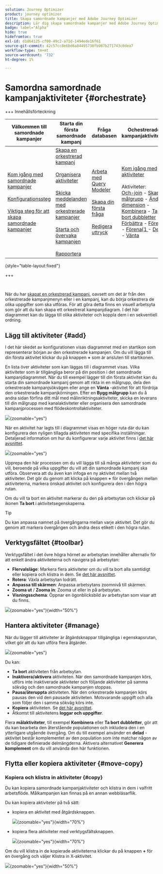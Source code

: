 ```yaml
---
solution: Journey Optimizer
product: journey optimizer
title: Skapa samordnade kampanjer med Adobe Journey Optimizer
description: Lär dig skapa samordnade kampanjer med Adobe Journey Optimizer
badge: label="Alpha"
hide: true
hidefromtoc: true
exl-id: d1d64125-cf00-49c2-a71d-1494ede16f61
source-git-commit: 42c57cc8e6bd6a84495738fb987b271743c0dea7
workflow-type: tm+mt
source-wordcount: '732'
ht-degree: 1%

---
```


# Samordna samordnade kampanjaktiviteter {#orchestrate}

+++ Innehållsförteckning

| Välkommen till samordnade kampanjer | Starta din första samordnade kampanj | Fråga databasen | Ochestrerade kampanjaktiviteter |
|---|---|---|---|
| [Kom igång med samordnade kampanjer](gs-orchestrated-campaigns.md)<br/><br/>[Konfigurationssteg](configuration-steps.md)<br/><br/>[Viktiga steg för att skapa samordnade kampanjer](gs-campaign-creation.md) | [Skapa en orkestrerad kampanj](create-orchestrated-campaign.md)<br/><br/>[Organisera aktiviteter](orchestrate-activities.md)<br/><br/>[Skicka meddelanden med orkestrerade kampanjer](send-messages.md)<br/><br/>[Starta och övervaka kampanjen](start-monitor-campaigns.md)<br/><br/>[Rapportera](reporting-campaigns.md) | [Arbeta med Query Modeler](orchestrated-query-modeler.md)<br/><br/>[Skapa din första fråga](build-query.md)<br/><br/>[Redigera uttryck](edit-expressions.md) | [Kom igång med aktiviteter](activities/about-activities.md)<br/><br/>Aktiviteter:<br/>[Och-join](activities/and-join.md) - [Skapa målgrupp](activities/build-audience.md) - [Ändra dimension](activities/change-dimension.md) - [Kombinera](activities/combine.md) - [Ta bort dubbletter](activities/deduplication.md) - [Förbättra](activities/enrichment.md) - [Förena](activities/fork.md) - [Förena&lbrace;1 ](activities/reconciliation.md) - [Dela](activities/split.md) - [Vänta](activities/wait.md) |

{style="table-layout:fixed"}

+++

<br/>

När du har [skapat en orkestrerad kampanj](gs-campaign-creation.md), oavsett om det är från den orkestrerade kampanjmenyn eller i en kampanj, kan du börja orkestrera de olika uppgifter som ska utföras. För att göra detta finns en visuell arbetsyta som gör att du kan skapa ett orkestrerat kampanjdiagram. I det här diagrammet kan du lägga till olika aktiviteter och koppla dem i en sekventiell ordning.

## Lägg till aktiviteter {#add}

I det här skedet av konfigurationen visas diagrammet med en startikon som representerar början av den orkestrerade kampanjen. Om du vill lägga till din första aktivitet klickar du på knappen **+** som är ansluten till startikonen.

En lista över aktiviteter som kan läggas till i diagrammet visas. Vilka aktiviteter som är tillgängliga beror på din position i det samordnade kampanjdiagrammet. När du till exempel lägger till din första aktivitet kan du starta din samordnade kampanj genom att rikta in en målgrupp, dela den orkestrerade kampanjsökvägen eller ange en **Vänta** -aktivitet för att fördröja den orkestrerade kampanjkörningen. Efter en **Bygg målgrupp** kan du å andra sidan förfina ditt mål med målinriktningsaktiviteter, skicka en leverans till din målgrupp med kanalaktiviteter eller organisera den samordnade kampanjprocessen med flödeskontrollaktiviteter.

![](assets/orchestrated-start.png){zoomable="yes"}

När en aktivitet har lagts till i diagrammet visas en höger ruta där du kan konfigurera den nyligen tillagda aktiviteten med specifika inställningar. Detaljerad information om hur du konfigurerar varje aktivitet finns i [det här avsnittet](activities/about-activities.md).

![](assets/orchestrated-configure-activities.png){zoomable="yes"}

Upprepa den här processen om du vill lägga till så många aktiviteter som du vill, beroende på vilka uppgifter du vill att din samordnade kampanj ska utföra. Observera att du även kan infoga en ny aktivitet mellan två aktiviteter. Det gör du genom att klicka på knappen **+** för övergången mellan aktiviteterna, markera önskad aktivitet och konfigurera den i den högra rutan.

Om du vill ta bort en aktivitet markerar du den på arbetsytan och klickar på ikonen **Ta bort** i aktivitetsegenskaperna.

>[!TIP]
>
>Du kan anpassa namnet på övergångarna mellan varje aktivitet. Det gör du genom att markera övergången och ändra dess etikett i den högra rutan.

## Verktygsfältet {#toolbar}

Verktygsfältet i det övre högra hörnet av arbetsytan innehåller alternativ för att enkelt ändra aktiviteterna och navigera på arbetsytan:

* **Flervalsläge**: Markera flera aktiviteter om du vill ta bort alla samtidigt eller kopiera och klistra in dem. Se [det här avsnittet](#copy).
* **Rotera**: Växla arbetsytan lodrätt.
* **Anpassa till skärmen**: Anpassa arbetsytans zoomnivå till skärmen.
* **Zooma ut** / **Zooma in**: Zooma ut eller in på arbetsytan.
* **Visningsschema**: Öppnar en ögonblicksbild av arbetsytan som visar att du finns.

![](assets/orchestrated-toolbar.png){zoomable="yes"}{width="50%"}

## Hantera aktiviteter {#manage}

När du lägger till aktiviteter är åtgärdsknappar tillgängliga i egenskapsrutan, vilket gör att du kan utföra flera åtgärder.

![](assets/activity-action.png){zoomable="yes"}

Du kan:

* **Ta bort** aktiviteten från arbetsytan.
* **Inaktivera/aktivera** aktiviteten. När den samordnade kampanjen körs, utförs inte inaktiverade aktiviteter och följande aktiviteter på samma sökväg och den samordnade kampanjen stoppas.
* **Pausa/återuppta** aktiviteten. När den orkestrerade kampanjen körs pausas den vid den pausade aktiviteten. Motsvarande uppgift och alla som följer den i samma sökväg körs inte.
* **Kopiera** aktiviteten. Se [det här avsnittet](#copy).
* Åtkomst till aktivitetens **loggar och uppgifter**.

Flera **målaktiviteter**, till exempel **Kombinera** eller **Ta bort dubbletter**, gör att du kan bearbeta den återstående populationen och inkludera den i en ytterligare utgående övergång. Om du till exempel använder en **delad** -aktivitet består komplementet av den population som inte matchar någon av de tidigare definierade delmängderna. Aktivera alternativet **Generera komplement** om du vill använda den här funktionen.

## Flytta eller kopiera aktiviteter {#move-copy}

### Kopiera och klistra in aktiviteter {#copy}

Du kan kopiera samordnade kampanjaktiviteter och klistra in dem i valfritt arbetsflöde. Målkampanjen kan finnas på en annan webbläsarflik.

Du kan kopiera aktiviteter på två sätt:

* kopiera en aktivitet med åtgärdsknappen.

  ![](assets/orchestrated-copy-1.png){zoomable="yes"}{width="70%"}

* kopiera flera aktiviteter med verktygsfältsknappen.

  ![](assets/orchestrated-copy-2.png){zoomable="yes"}{width="70%"}

Om du vill klistra in de kopierade aktiviteterna klickar du på knappen **+** för en övergång och väljer Klistra in X-aktivitet.

![](assets/orchestrated-copy-3.png){zoomable="yes"}{width="50%"}

<!--
### Move activities and their child nodes {#move}

Journey Optimizer allows you to move an activity, along with the entire content of its child nodes (including all transitions and activities within it) to the end of another transition within the same orchestrated campaign.

This process disconnects the activity and everything in its outbound transition from the initial location, moving it to the new target transition.

To move an activity:

1. Select the activity you wish to move.
1. In the activity's properties pane, click the **Move** button.
1. Select the transition where you want to place the activity and its outbound transition, then confirm.

![](assets/activity-move.png)


## Execution options {#execution}

All activities allow you to manage their execution options. Select an activity and click on the **Execution options** button. This lets you define the activity's execution mode and behavior in case of errors.

![](assets/workflow-execution-options.png){zoomable="yes"}{width="70%"}


### Properties

The **Execution** field allows you to define the action to be carried out when the task is started.

The **Maximum execution duration** field allows you to specify a duration such as "30s" or "1h". If the activity is not finished after the duration specified has been elapsed, an alert is triggered. This has no impact on how the orchestrated campaign functions.

The **Time zone** field allows you to select the time zone of the activity. Adobe Journey Optimizer allows you to manage the time differences between multiple countries on the same instance. The setting applied is configured when the instance is created.

**The Affinity** field allows you to force an orchestrated campaign or an orchestrated campaign activity to execute on a particular machine. To do this, you must specify one or several affinities for the orchestrated campaign or activity in question.

The **Behavior** field allows you to define the procedure to follow if asynchronous tasks are used.

### Error management

The **In case of error** field allows you to specify the action to be carried out should the activity encounter an error.

### Initialization script

The **Initialization script** lets you initialize variables or modify activity properties. Click the **Edit code** button and type the snippet of code to execute. The script is called when the activity executes. 

## Example {#example}

Here is an orchestrated campaign example designed to send an email to all customers (other than VIP customers) with an email who are interested in coffee machines.

![](assets/workflow-example.png){zoomable="yes"}{zoomable="yes"}

To achieve this, activities below have been added:

* A **[!UICONTROL Fork]** activity that divides the orchestrated campaign into three paths (one for each set of customer),
* **[!UICONTROL Build audience]** activities to target the three sets of customers:

    * Customers with an email,
    * Customers belonging to the pre-existing "Interrested in Coffee Machine(s)" audience,
    * Customers belonging to the pre-existing "VIP ro reward" audience.

* A **[!UICONTROL Combine]** activity that groups together customers with an email and those interested in coffee machines,
* A **[!UICONTROL Combine]** activity that excludes VIP customers,
* An **[!UICONTROL Email delivery]** activity that sends an email to the resulting customers. 

Once you have completed the orchestrated campaign, add en **[!UICONTROL End]** activity at the end of the diagram. This activity allow you to visually mark the end of a workflow and has no functional impact.

After successfully designing the orchestrated campaign diagram, you can execute the orchestrated campaign and track the progress of its various tasks. [Learn how to start an orchestrated campaign and monitor its execution](start-monitor-campaigns.md)
-->